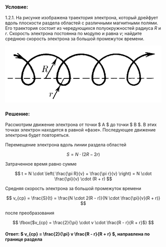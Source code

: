 ###  Условие:

$1.2.1.$ На рисунке изображена траектория электрона, который дрейфует вдоль плоскости раздела областей с различными магнитными полями. Его траектория состоит из чередующихся полуокружностей радиуса $R$ и $r$. Скорость электрона постоянна по модулю и равна $v$; найдите среднюю скорость электрона за большой промежуток времени.

![ К задаче 1.2.1 |749x273, 42%](../../img/1.2.1/statement.png)

###  Решение:

Рассмотрим движение электрона от точки $ A $ до точки $ B $. В этих точках электрон находится в равной «фазе». Последующее движение электрона будет повторяться.

Перемещение электрона вдоль линии раздела областей

$$
S = N \cdot (2R - 2r)
$$

Затраченное время равно сумме

$$
t = N \cdot \left( \frac{\pi R}{v} + \frac{\pi r}{v} \right) = N \cdot \frac{\pi}{v} \cdot (R + r)
$$

Средняя скорость электрона за большой промежуток времени

$$
v_{ср} = \frac{S}{t} = \frac{N \cdot 2(R - r)}{N \cdot \frac{\pi}{v}(R + r)}
$$

после преобразования

$$
\fbox{$v_{ср} = \frac{2}{\pi} \cdot v \cdot \frac{R - r}{R + r}$}
$$

#### Ответ: $ v_{ср} = \frac{2}{\pi} v \frac{R - r}{R + r} $, направлена по границе раздела
